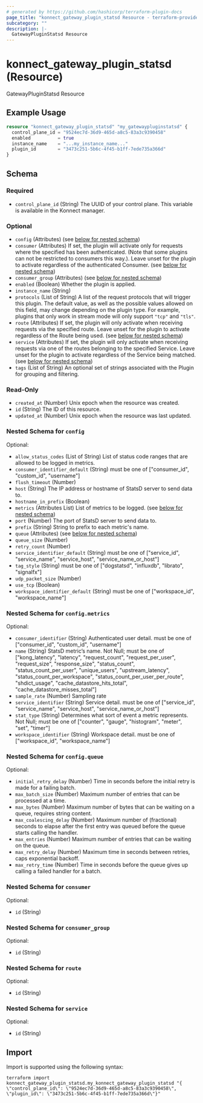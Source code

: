 ```yaml
---
# generated by https://github.com/hashicorp/terraform-plugin-docs
page_title: "konnect_gateway_plugin_statsd Resource - terraform-provider-konnect"
subcategory: ""
description: |-
  GatewayPluginStatsd Resource
---
```


# konnect_gateway_plugin_statsd (Resource)

GatewayPluginStatsd Resource

## Example Usage

```terraform
resource "konnect_gateway_plugin_statsd" "my_gatewaypluginstatsd" {
  control_plane_id = "9524ec7d-36d9-465d-a8c5-83a3c9390458"
  enabled          = true
  instance_name    = "...my_instance_name..."
  plugin_id        = "3473c251-5b6c-4f45-b1ff-7ede735a366d"
}
```

<!-- schema generated by tfplugindocs -->
## Schema

### Required

- `control_plane_id` (String) The UUID of your control plane. This variable is available in the Konnect manager.

### Optional

- `config` (Attributes) (see [below for nested schema](#nestedatt--config))
- `consumer` (Attributes) If set, the plugin will activate only for requests where the specified has been authenticated. (Note that some plugins can not be restricted to consumers this way.). Leave unset for the plugin to activate regardless of the authenticated Consumer. (see [below for nested schema](#nestedatt--consumer))
- `consumer_group` (Attributes) (see [below for nested schema](#nestedatt--consumer_group))
- `enabled` (Boolean) Whether the plugin is applied.
- `instance_name` (String)
- `protocols` (List of String) A list of the request protocols that will trigger this plugin. The default value, as well as the possible values allowed on this field, may change depending on the plugin type. For example, plugins that only work in stream mode will only support `"tcp"` and `"tls"`.
- `route` (Attributes) If set, the plugin will only activate when receiving requests via the specified route. Leave unset for the plugin to activate regardless of the Route being used. (see [below for nested schema](#nestedatt--route))
- `service` (Attributes) If set, the plugin will only activate when receiving requests via one of the routes belonging to the specified Service. Leave unset for the plugin to activate regardless of the Service being matched. (see [below for nested schema](#nestedatt--service))
- `tags` (List of String) An optional set of strings associated with the Plugin for grouping and filtering.

### Read-Only

- `created_at` (Number) Unix epoch when the resource was created.
- `id` (String) The ID of this resource.
- `updated_at` (Number) Unix epoch when the resource was last updated.

<a id="nestedatt--config"></a>
### Nested Schema for `config`

Optional:

- `allow_status_codes` (List of String) List of status code ranges that are allowed to be logged in metrics.
- `consumer_identifier_default` (String) must be one of ["consumer_id", "custom_id", "username"]
- `flush_timeout` (Number)
- `host` (String) The IP address or hostname of StatsD server to send data to.
- `hostname_in_prefix` (Boolean)
- `metrics` (Attributes List) List of metrics to be logged. (see [below for nested schema](#nestedatt--config--metrics))
- `port` (Number) The port of StatsD server to send data to.
- `prefix` (String) String to prefix to each metric's name.
- `queue` (Attributes) (see [below for nested schema](#nestedatt--config--queue))
- `queue_size` (Number)
- `retry_count` (Number)
- `service_identifier_default` (String) must be one of ["service_id", "service_name", "service_host", "service_name_or_host"]
- `tag_style` (String) must be one of ["dogstatsd", "influxdb", "librato", "signalfx"]
- `udp_packet_size` (Number)
- `use_tcp` (Boolean)
- `workspace_identifier_default` (String) must be one of ["workspace_id", "workspace_name"]

<a id="nestedatt--config--metrics"></a>
### Nested Schema for `config.metrics`

Optional:

- `consumer_identifier` (String) Authenticated user detail. must be one of ["consumer_id", "custom_id", "username"]
- `name` (String) StatsD metric’s name. Not Null; must be one of ["kong_latency", "latency", "request_count", "request_per_user", "request_size", "response_size", "status_count", "status_count_per_user", "unique_users", "upstream_latency", "status_count_per_workspace", "status_count_per_user_per_route", "shdict_usage", "cache_datastore_hits_total", "cache_datastore_misses_total"]
- `sample_rate` (Number) Sampling rate
- `service_identifier` (String) Service detail. must be one of ["service_id", "service_name", "service_host", "service_name_or_host"]
- `stat_type` (String) Determines what sort of event a metric represents. Not Null; must be one of ["counter", "gauge", "histogram", "meter", "set", "timer"]
- `workspace_identifier` (String) Workspace detail. must be one of ["workspace_id", "workspace_name"]


<a id="nestedatt--config--queue"></a>
### Nested Schema for `config.queue`

Optional:

- `initial_retry_delay` (Number) Time in seconds before the initial retry is made for a failing batch.
- `max_batch_size` (Number) Maximum number of entries that can be processed at a time.
- `max_bytes` (Number) Maximum number of bytes that can be waiting on a queue, requires string content.
- `max_coalescing_delay` (Number) Maximum number of (fractional) seconds to elapse after the first entry was queued before the queue starts calling the handler.
- `max_entries` (Number) Maximum number of entries that can be waiting on the queue.
- `max_retry_delay` (Number) Maximum time in seconds between retries, caps exponential backoff.
- `max_retry_time` (Number) Time in seconds before the queue gives up calling a failed handler for a batch.



<a id="nestedatt--consumer"></a>
### Nested Schema for `consumer`

Optional:

- `id` (String)


<a id="nestedatt--consumer_group"></a>
### Nested Schema for `consumer_group`

Optional:

- `id` (String)


<a id="nestedatt--route"></a>
### Nested Schema for `route`

Optional:

- `id` (String)


<a id="nestedatt--service"></a>
### Nested Schema for `service`

Optional:

- `id` (String)

## Import

Import is supported using the following syntax:

```shell
terraform import konnect_gateway_plugin_statsd.my_konnect_gateway_plugin_statsd "{ \"control_plane_id\": \"9524ec7d-36d9-465d-a8c5-83a3c9390458\",  \"plugin_id\": \"3473c251-5b6c-4f45-b1ff-7ede735a366d\"}"
```
